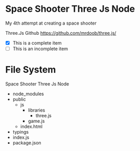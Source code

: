 # Space Shooter Three Js Node
 My 4th attempt at creating a space shooter 

Three.Js Github
https://github.com/mrdoob/three.js/

- [x] This is a complete item
- [ ] This is an incomplete item

# File System
Space Shooter Three Js Node  
* node_modules  
* public  
  * js  
    * libraries  
      * three.js  
    * game.js  
  * index.html
* typings  
* index.js  
* package.json  
